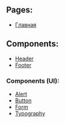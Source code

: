 ## Pages:

- [Главная][home]

## Components:

- [Header][header]
- [Footer][footer]

### Components (UI):

- [Alert][alert]
- [Button][button]
- [Form][form]
- [Typography][typography]

[uikit]: https://getuikit.com/
[home]: /src/page/home.html
[header]: /src/components/header/header.html
[footer]: /src/components/footer/footer.html
[button]: /src/components/ui/button/button.html
[form]: /src/components/ui/form/form.html
[alert]: /src/components/ui/alert/alert.html
[typography]: /src/components/ui/typography/typography.html

<!-- Fabrikant UI Kit build on [UIkit][uikit]. -->

